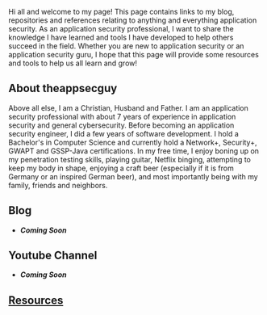 
Hi all and welcome to my page! This page contains links to my blog, repositories and references relating to anything and everything application security. As an application security professional, I want to share the knowledge I have learned and tools I have developed to help others succeed in the field. Whether you are new to application security or an application security guru, I hope that this page will provide some resources and tools to help us all learn and grow!

## About theappsecguy

Above all else, I am a Christian, Husband and Father. I am an application security professional with about 7 years of experience in application security and general cybersecurity. Before becoming an application security engineer, I did a few years of software development. I hold a Bachelor's in Computer Science and currently hold a Network+, Security+, GWAPT and GSSP-Java certifications. In my free time, I enjoy boning up on my penetration testing skills, playing guitar, Netflix binging, attempting to keep my body in shape, enjoying a craft beer (especially if it is from Germany or an inspired German beer), and most importantly being with my family, friends and neighbors.  

## Blog

- **_Coming Soon_**

## Youtube Channel

- **_Coming Soon_**

## [Resources](Resources.md)



